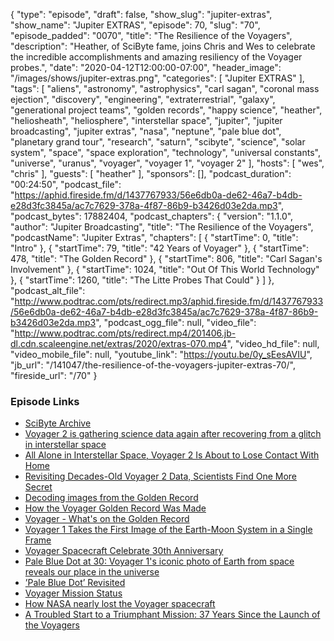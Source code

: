 {
  "type": "episode",
  "draft": false,
  "show_slug": "jupiter-extras",
  "show_name": "Jupiter EXTRAS",
  "episode": 70,
  "slug": "70",
  "episode_padded": "0070",
  "title": "The Resilience of the Voyagers",
  "description": "Heather, of SciByte fame, joins Chris and Wes to celebrate the incredible accomplishments and amazing resiliency of the Voyager probes.",
  "date": "2020-04-12T12:00:00-07:00",
  "header_image": "/images/shows/jupiter-extras.png",
  "categories": [
    "Jupiter EXTRAS"
  ],
  "tags": [
    "aliens",
    "astronomy",
    "astrophysics",
    "carl sagan",
    "coronal mass ejection",
    "discovery",
    "engineering",
    "extraterrestrial",
    "galaxy",
    "generational project teams",
    "golden records",
    "happy science",
    "heather",
    "heliosheath",
    "heliosphere",
    "interstellar space",
    "jupiter",
    "jupiter broadcasting",
    "jupiter extras",
    "nasa",
    "neptune",
    "pale blue dot",
    "planetary grand tour",
    "research",
    "saturn",
    "scibyte",
    "science",
    "solar system",
    "space",
    "space exploration",
    "technology",
    "universal constants",
    "universe",
    "uranus",
    "voyager",
    "voyager 1",
    "voyager 2"
  ],
  "hosts": [
    "wes",
    "chris"
  ],
  "guests": [
    "heather"
  ],
  "sponsors": [],
  "podcast_duration": "00:24:50",
  "podcast_file": "https://aphid.fireside.fm/d/1437767933/56e6db0a-de62-46a7-b4db-e28d3fc3845a/ac7c7629-378a-4f87-86b9-b3426d03e2da.mp3",
  "podcast_bytes": 17882404,
  "podcast_chapters": {
    "version": "1.1.0",
    "author": "Jupiter Broadcasting",
    "title": "The Resilience of the Voyagers",
    "podcastName": "Jupiter Extras",
    "chapters": [
      {
        "startTime": 0,
        "title": "Intro"
      },
      {
        "startTime": 79,
        "title": "42 Years of Voyager"
      },
      {
        "startTime": 478,
        "title": "The Golden Record"
      },
      {
        "startTime": 806,
        "title": "Carl Sagan's Involvement"
      },
      {
        "startTime": 1024,
        "title": "Out Of This World Technology"
      },
      {
        "startTime": 1260,
        "title": "The Litte Probes That Could"
      }
    ]
  },
  "podcast_alt_file": "http://www.podtrac.com/pts/redirect.mp3/aphid.fireside.fm/d/1437767933/56e6db0a-de62-46a7-b4db-e28d3fc3845a/ac7c7629-378a-4f87-86b9-b3426d03e2da.mp3",
  "podcast_ogg_file": null,
  "video_file": "http://www.podtrac.com/pts/redirect.mp4/201406.jb-dl.cdn.scaleengine.net/extras/2020/extras-070.mp4",
  "video_hd_file": null,
  "video_mobile_file": null,
  "youtube_link": "https://youtu.be/0y_sEesAVIU",
  "jb_url": "/141047/the-resilience-of-the-voyagers-jupiter-extras-70/",
  "fireside_url": "/70"
}


### Episode Links

  * [SciByte Archive](https://www.jupiterbroadcasting.com/show/scibyte/ "SciByte Archive")
  * [Voyager 2 is gathering science data again after recovering from a glitch in interstellar space](https://www.space.com/voyager-2-gathering-data-after-glitch.html "Voyager 2 is gathering science data again after recovering from a glitch in interstellar space")
  * [All Alone in Interstellar Space, Voyager 2 Is About to Lose Contact With Home](https://www.sciencealert.com/voyager-2-already-isolated-in-interstellar-space-is-about-to-become-even-more-alone "All Alone in Interstellar Space, Voyager 2 Is About to Lose Contact With Home")
  * [Revisiting Decades-Old Voyager 2 Data, Scientists Find One More Secret](https://www.jpl.nasa.gov/news/news.php?feature=7623 "Revisiting Decades-Old Voyager 2 Data, Scientists Find One More Secret")
  * [Decoding images from the Golden Record](https://www.theverge.com/2018/10/30/18037984/golden-record-nasa-image-decode-voyager-1-2 "Decoding images from the Golden Record")
  * [How the Voyager Golden Record Was Made](https://www.newyorker.com/tech/annals-of-technology/voyager-golden-record-40th-anniversary-timothy-ferris "How the Voyager Golden Record Was Made")
  * [Voyager - What's on the Golden Record](https://voyager.jpl.nasa.gov/golden-record/whats-on-the-record/ "Voyager - What's on the Golden Record")
  * [Voyager 1 Takes the First Image of the Earth-Moon System in a Single Frame](https://www.nasa.gov/image-feature/voyager-1-takes-the-first-image-of-the-earth-moon-system-in-a-single-frame "Voyager 1 Takes the First Image of the Earth-Moon System in a Single Frame")
  * [Voyager Spacecraft Celebrate 30th Anniversary](https://www.space.com/4250-voyager-spacecraft-celebrate-30th-anniversary.html "Voyager Spacecraft Celebrate 30th Anniversary")
  * [Pale Blue Dot at 30: Voyager 1's iconic photo of Earth from space reveals our place in the universe](https://www.space.com/pale-blue-dot-voyager-1-photo-30th-anniversary.html "Pale Blue Dot at 30: Voyager 1's iconic photo of Earth from space reveals our place in the universe")
  * [’Pale Blue Dot’ Revisited](https://www.nasa.gov/feature/jpl/pale-blue-dot-revisited "’Pale Blue Dot’ Revisited")
  * [Voyager Mission Status](https://voyager.jpl.nasa.gov/mission/status/ "Voyager Mission Status")
  * [How NASA nearly lost the Voyager spacecraft](https://www.businessinsider.com/nasa-voyager-probes-rocket-leak-computer-problems-2017-12 "How NASA nearly lost the Voyager spacecraft")
  * [A Troubled Start to a Triumphant Mission: 37 Years Since the Launch of the Voyagers](https://www.americaspace.com/2014/08/20/a-troubled-start-to-a-triumphant-mission-37-years-since-the-launch-of-the-voyagers/ "A Troubled Start to a Triumphant Mission: 37 Years Since the Launch of the Voyagers")


